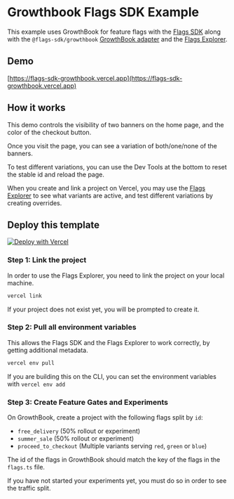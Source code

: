 # Growthbook Flags SDK Example

This example uses GrowthBook for feature flags with the [Flags SDK](https://flags-sdk.dev) along with the `@flags-sdk/growthbook` [GrowthBook adapter](https://flags-sdk.dev/providers/growthbook) and the [Flags Explorer](https://vercel.com/docs/workflow-collaboration/feature-flags/using-vercel-toolbar).

## Demo

[https://flags-sdk-growthbook.vercel.app](https://flags-sdk-growthbook.vercel.app)

## How it works

This demo controls the visibility of two banners on the home page, and the color of the checkout button.

Once you visit the page, you can see a variation of both/one/none of the banners.

To test different variations, you can use the Dev Tools at the bottom to reset the stable id and reload the page.

When you create and link a project on Vercel, you may use the [Flags Explorer](https://vercel.com/docs/workflow-collaboration/feature-flags/using-vercel-toolbar) to see what variants are active, and test different variations by creating overrides.

## Deploy this template

[![Deploy with Vercel](https://vercel.com/button)](https://vercel.com/new/clone?repository-url=https%3A%2F%2Fgithub.com%2Fvercel%2Fexamples%2Ftree%2Fmain%2Fflags-sdk%2Fgrowthbook&env=GROWTHBOOK_CLIENT_KEY&env=FLAGS_SECRET&envDescription=The+FLAGS_SECRET+will+be+used+by+the+Flags+Explorer+to+securely+overwrite+feature+flags.+Must+be+32+random+bytes%2C+base64-encoded.+Use+the+generated+value+or+set+your+own.&envLink=https%3A%2F%2Fvercel.com%2Fdocs%2Fworkflow-collaboration%2Ffeature-flags%2Fsupporting-feature-flags%23flags_secret-environment-variable&project-name=flags-sdk-growthbook-example&repository-name=flags-sdk-growthbook-example)

### Step 1: Link the project

In order to use the Flags Explorer, you need to link the project on your local machine.

```bash
vercel link
```

If your project does not exist yet, you will be prompted to create it.

### Step 2: Pull all environment variables

This allows the Flags SDK and the Flags Explorer to work correctly, by getting additional metadata.

```bash
vercel env pull
```

If you are building this on the CLI, you can set the environment variables with `vercel env add`

### Step 3: Create Feature Gates and Experiments

On GrowthBook, create a project with the following flags split by `id`:

- `free_delivery` (50% rollout or experiment)
- `summer_sale` (50% rollout or experiment)
- `proceed_to_checkout` (Multiple variants serving `red`, `green` or `blue`)

The id of the flags in GrowthBook should match the key of the flags in the `flags.ts` file.

If you have not started your experiments yet, you must do so in order to see the traffic split.
